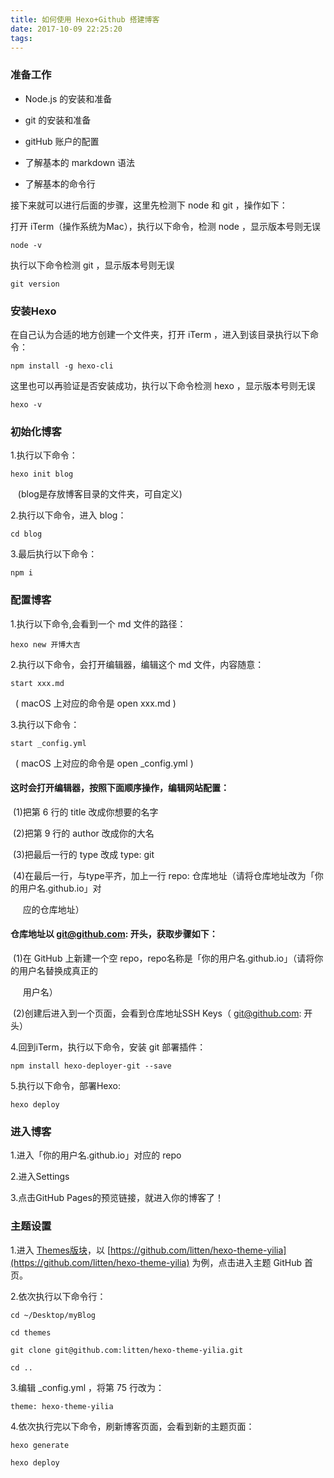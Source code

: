 ```yaml
---
title: 如何使用 Hexo+Github 搭建博客
date: 2017-10-09 22:25:20
tags:
---
```



### 准备工作
- Node.js 的安装和准备

- git 的安装和准备

- gitHub 账户的配置

- 了解基本的 markdown 语法

- 了解基本的命令行

接下来就可以进行后面的步骤，这里先检测下 node 和 git ，操作如下：

打开 iTerm（操作系统为Mac），执行以下命令，检测 node ，显示版本号则无误

	node -v

执行以下命令检测 git ，显示版本号则无误

	git version

### 安装Hexo
在自己认为合适的地方创建一个文件夹，打开 iTerm ，进入到该目录执行以下命令：

	npm install -g hexo-cli

这里也可以再验证是否安装成功，执行以下命令检测 hexo ，显示版本号则无误

	hexo -v

### 初始化博客
1.执行以下命令：

	hexo init blog

&nbsp;&nbsp;&nbsp;(blog是存放博客目录的文件夹，可自定义)

2.执行以下命令，进入 blog：
 
	cd blog

3.最后执行以下命令：
 
	npm i

### 配置博客
1.执行以下命令,会看到一个 md 文件的路径：

	hexo new 开博大吉

2.执行以下命令，会打开编辑器，编辑这个 md 文件，内容随意：

	start xxx.md

&nbsp;&nbsp;( macOS 上对应的命令是 open xxx.md )

3.执行以下命令：

	start _config.yml

&nbsp;&nbsp;( macOS 上对应的命令是 open _config.yml )

#### 这时会打开编辑器，按照下面顺序操作，编辑网站配置：

&nbsp;(1)把第 6 行的 title 改成你想要的名字

&nbsp;(2)把第 9 行的 author 改成你的大名

&nbsp;(3)把最后一行的 type 改成 type: git

&nbsp;(4)在最后一行，与type平齐，加上一行 repo: 仓库地址（请将仓库地址改为「你的用户名.github.io」对

&nbsp;&nbsp;&nbsp;&nbsp;&nbsp;应的仓库地址）

#### 仓库地址以 git@github.com: 开头，获取步骤如下：

&nbsp;(1)在 GitHub 上新建一个空 repo，repo名称是「你的用户名.github.io」（请将你的用户名替换成真正的

&nbsp;&nbsp;&nbsp;&nbsp;&nbsp;用户名）

&nbsp;(2)创建后进入到一个页面，会看到仓库地址SSH Keys（ git@github.com: 开头）

4.回到iTerm，执行以下命令，安装 git 部署插件：

	npm install hexo-deployer-git --save

5.执行以下命令，部署Hexo:

	hexo deploy

### 进入博客
1.进入「你的用户名.github.io」对应的 repo

2.进入Settings

3.点击GitHub Pages的预览链接，就进入你的博客了！

### 主题设置
1.进入 [Themes版块](https://github.com/hexojs/hexo/wiki/Themes)，以 [https://github.com/litten/hexo-theme-yilia](https://github.com/litten/hexo-theme-yilia) 为例，点击进入主题 GitHub 首页。

2.依次执行以下命令行：

	cd ~/Desktop/myBlog

	cd themes
	
	git clone git@github.com:litten/hexo-theme-yilia.git
	
	cd ..
	
3.编辑 _config.yml ，将第 75 行改为：
	
	theme: hexo-theme-yilia	
	
4.依次执行完以下命令，刷新博客页面，会看到新的主题页面：

	hexo generate
	
	hexo deploy
	
	
	
